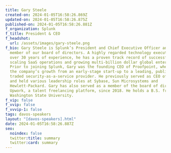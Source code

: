 ```yaml
---
title: Gary Steele
created-on: 2024-01-05T16:58:26.869Z
updated-on: 2024-01-05T16:58:26.875Z
published-on: 2024-01-05T16:58:26.881Z
f_organization: Splunk
f_title: President & CEO
f_headshot:
  url: /assets/images/gary-steele.png
f_bio: Gary Steele is Splunk’s President and Chief Executive Officer and a
  member of our board of directors. A highly regarded technology executive with
  over 30 years of experience, he has a proven track record of successfully
  scaling SaaS operations and growing multi-billion dollar global enterprises.
  Prior to joining Splunk, Gary was the founding CEO of Proofpoint, where he led
  the company’s growth from an early-stage start-up to a leading, publicly
  traded security-as-a-service provider. He previously served as CEO of Portera
  and held various leadership roles at Sybase, Sun Microsystems and
  Hewlett-Packard. Gary has also served as a member of the board of directors of
  Upwork, a talent freelancing platform, since 2018. He holds a B.S. from
  Washington State University.
f_vip: false
f_vvip: false
f_vvvip-1: false
tags: davos-speakers
layout: "[davos-speakers].html"
date: 2024-01-05T16:58:26.887Z
seo:
  noindex: false
  twitter:title: summary
  twitter:card: summary
---
```

